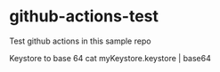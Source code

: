 # github-actions-test

Test github actions in this sample repo


Keystore to base 64
cat myKeystore.keystore | base64